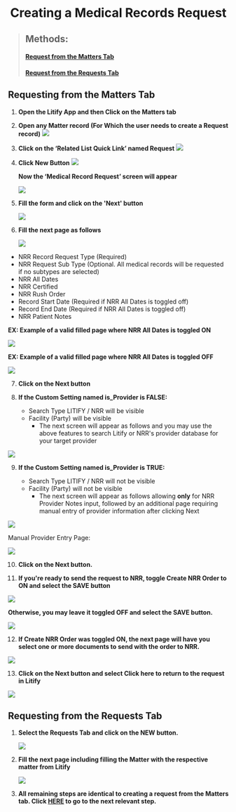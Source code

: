 <center><h1>Creating a Medical Records Request</h1></center>

> <h2> Methods:</h2>
> <h4> <a href='http://developer.nationalrr.com/#/create_request?id=matters_tab'>Request from the Matters Tab<a> </h4>
> <h4> <a href='http://developer.nationalrr.com/#/create_request?id=requests_tab'>Request from the Requests Tab</a> </h4>

<h2 id='matters_tab'>Requesting from the Matters Tab</h2>

1. **Open the Litify App and then Click on the Matters tab**
2. **Open any Matter record (For Which the user needs to create a Request record)**
   <img src='/images/create_request/Request From Matters 1.png'>

3. **Click on the ‘Related List Quick Link’ named Request**
   <img src='/images/create_request/Request From Matters 2.png'>

4. **Click New Button**
   <img src='/images/create_request/Request From Matters 3.png'>

   **Now the ‘Medical Record Request’ screen will appear**

   <img src='/images/create_request/Create Request From Matters 4.png'>

5. **Fill the form and click on the '<span class='red'>Next</span>' button**

   <img src='/images/create_request/Create Request From Matters 5.png'>

6. **<div id='step6'>Fill the next page as follows</div>**

   <img src='/images/create_request/Create Request From Matters 6.png'>

<ul>
   <li><span class='red'>NRR Record Request Type</span> (Required)</li>
   <li>NRR Request Sub Type (Optional. All medical records will be requested if no subtypes are selected)</li>
   <li>NRR All Dates</li>
   <li>NRR Certified</li>
   <li>NRR Rush Order</li>
   <li><span class='red'>Record Start Date</span> (Required if NRR All Dates is toggled off)</li>
   <li><span class='red'>Record End Date</span> (Required if NRR All Dates is toggled off)</li>
   <li>NRR Patient Notes</li>
</ul>

**EX: Example of a valid filled page where <span class='red'>NRR All Dates</span> is toggled ON**

   <img src='/images/create_request/Create Request From Matters 7.png'>

**EX: Example of a valid filled page where <span class='red'>NRR All Dates</span> is toggled OFF**

   <img src='/images/create_request/Create Request From Matters 8.png'>

7. **Click on the <span class='red'>Next</span> button**

8. **If the Custom Setting named <span class='red'>is_Provider</span> is FALSE:**

   - Search Type <span class='red'>LITIFY / NRR</span> will be visible
   - <span class='red'>Facility (Party)</span> will be visible
     - The next screen will appear as follows and you may use the above features to search Litify or NRR's provider database for your target provider

<img src='/images/create_request/Create Request From Matters 9.png'>

9. **If the Custom Setting named <span class='red'>is_Provider</span> is TRUE:**

   - Search Type <span class='red'>LITIFY / NRR</span> will not be visible
   - <span class='red'>Facility (Party)</span> will not be visible
     - The next screen will appear as follows allowing **only** for <span class='red'>NRR Provider Notes</span> input, followed by an additional page requiring manual entry of provider information after clicking <span class='red'>Next</span>

<img src='/images/create_request/Create Request From Matters 10.png'>

Manual Provider Entry Page:

   <img src='/images/create_request/Create Request From Matters 11.png'>

10. **Click on the <span class='red'>Next</span> button.**

11. **If you're ready to send the request to NRR, toggle <span class='red'>Create NRR Order</span> to ON and select the <span class='red'>SAVE</span> button**

   <img src='/images/create_request/Create Request From Matters 13.png'>

**Otherwise, you may leave it toggled OFF and select the <span class='red'>SAVE</span> button.**

   <img src='/images/create_request/Create Request From Matters 12.png'>

12. **If <span class='red'>Create NRR Order</span> was toggled ON, the next page will have you select one or more documents to send with the order to NRR.**

   <img src='/images/create_request/Create Request From Matters 14.png'>

13. **Click on the <span class='red'>Next</span> button and select <span class='red'>Click here</span> to return to the request in Litify**

   <img src='/images/create_request/Create Request From Matters 15.png'>

<h2 id='requests_tab'>Requesting from the Requests Tab</h2>

1. **Select the <span class='red'>Requests</span> Tab and click on the <span class='red'>NEW</span> button.**

   <img src='/images/create_request/Create Request From Requests 1.png'>

2. **Fill the next page including filling the <span class='red'>Matter</span> with the respective matter from Litify**

   <img src='/images/create_request/Create Request From Requests 2.png'>

3. **All remaining steps are identical to creating a request from the Matters tab. Click <span class='large'><a href='http://develop.nationalrr.com/#/create_request?id=step6'>HERE</a></span> to go to the next relevant step.**
